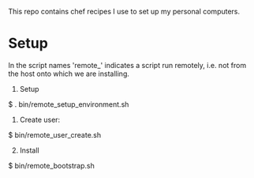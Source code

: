 This repo contains chef recipes I use to set up my personal computers.

Setup
=====

In the script names 'remote_' indicates a script run remotely,
i.e. not from the host onto which we are installing.

1. Setup

  $ . bin/remote_setup_environment.sh

1. Create user:

  $ bin/remote_user_create.sh

2. Install

  $ bin/remote_bootstrap.sh 

